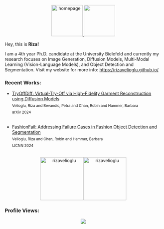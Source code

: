 <!-- GIF source: https://giphy.com/gifs/space-nebula-nebulae-MXQnyEQwBJ6eTj90L5 -->
<!-- Edited on: https://ezgif.com/ -->
<p align="center">
  <a href="https://rizavelioglu.github.io/" target="_blank">
    <img src="https://drive.google.com/uc?id=1SWc-ryZf7xxZ_g7AdU_vn2Y451IcCisw" alt="homepage" height="100"/>
    <img src="./gif_header.gif" height="100">
  </a>
</p>

<!-- <a href="https://linkedin.com/in/veliogluriza">
  <img height="138px" align="center" src="./gif_header.gif"/>
</a> -->

Hey, this is **Riza!**

I am a 4th year Ph.D. candidate at the University Bielefeld and currently my research focuses on Image Generation, Diffusion Models, Multi-Modal Learning (Vision-Language Models), and Object Detection and Segmentation. Visit my website for more info: https://rizavelioglu.github.io/

<h3 align="left"> Recent Works: </h3>
  <ul>
      <li>
        <a href="https://rizavelioglu.github.io/tryoffdiff/">TryOffDiff: Virtual-Try-Off via High-Fidelity Garment Reconstruction using Diffusion Models</a><br>
        <sub>Velioglu, Riza and Bevandic, Petra and Chan, Robin and Hammer, Barbara</sub> <br>
        <sub>arXiv 2024</sub>
      </li> <br>
  </ul>
  <ul>
      <li>
        <a href="https://rizavelioglu.github.io/fashionfail/">FashionFail: Addressing Failure Cases in Fashion Object Detection and Segmentation</a><br>
        <sub>Velioglu, Riza and Chan, Robin and Hammer, Barbara</sub> <br>
        <sub>IJCNN 2024</sub>
      </li> <br>
  </ul>

<p align="center">
  <img height="138px" align="center" src="https://github-readme-stats.vercel.app/api?username=rizavelioglu&hide_border=true&show_icons=true&line_height=21&text_color=FBCEB1&icon_color=FF00FF&title_color=E5E4E2&bg_color=1500,00008B,301934,023020&theme=graywhite&count_private=True" alt="rizavelioglu"/><img height="138px" align="center" src="https://github-readme-stats.vercel.app/api/top-langs?username=rizavelioglu&show_icons=true&locale=en&layout=compact&text_color=FBCEB1&icon_color=FF00FF&title_color=E5E4E2&bg_color=1500,023020,301934,00008B&theme=graywhite" alt="rizavelioglu"/>
</p>

<h3 align="left"> Profile Views: </h3>
  <p align="center">
    <img src="https://hits.seeyoufarm.com/api/count/incr/badge.svg?url=https%3A%2F%2Fgithub.com%2Frizavelioglu&count_bg=%2385B461&title_bg=%23555555&title=(today/total)%20visitors%20since%20Jan%202021&edge_flat=false">
  </p>

